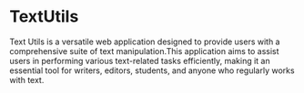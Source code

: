 # TextUtils
Text Utils is a versatile web application designed to provide users with a comprehensive suite of text manipulation.This application aims to assist users in performing various text-related tasks efficiently, making it an essential tool for writers, editors, students, and anyone who regularly works with text.
